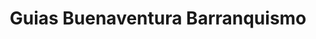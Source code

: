 ---
title: "Guias Buenaventura Barranquismo"
url: /alquezar/guias-buenaventura-barranquismo/
shop: deportes
---